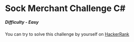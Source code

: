 # Sock Merchant Challenge C#

##### Difficulty - *Easy*

You can try to solve this challenge by yourself on [HackerRank](https://www.hackerrank.com/challenges/sock-merchant/problem)
